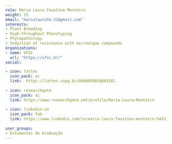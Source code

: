 ```yaml
---
role: Maria Laura Faustino Monteiro
weight: 15
email: "marialaurafm.31@gmail.com"
interests:
- Plant Breeding
- High-throughput Phenotyping
- Phytopathology
- Induction of resistance with microalgae compounds
organizations:
- name: UFSC
  url: "https://ufsc.br/"
social:

- icon: lattes
  icon_pack: ai
  link:  https://lattes.cnpq.br/8468059858669101
  
- icon: researchgate
  icon_pack: ai
  link: https://www.researchgate.net/profile/Maria-Laura-Monteiro
  
- icon: linkedin-in
  icon_pack: fab
  link: https://www.linkedin.com/in/maria-laura-faustino-monteiro-54331a330/
  
user_groups:
- Estudantes de Graduação
---
```

